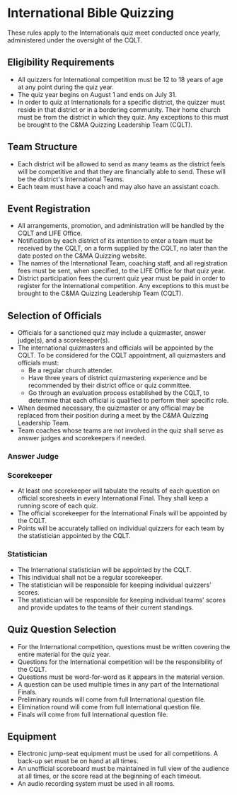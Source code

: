 # International Bible Quizzing

These rules apply to the Internationals quiz meet conducted once yearly, administered under the oversight of the CQLT.

## Eligibility Requirements

- All quizzers for International competition must be 12 to 18 years of age at any point during the quiz year.
- The quiz year begins on August 1 and ends on July 31.
- In order to quiz at Internationals for a specific district, the quizzer must reside in that district or in a bordering community. Their home church must be from the district in which they quiz. Any exceptions to this must be brought to the C&MA Quizzing Leadership Team (CQLT).

## Team Structure

- Each district will be allowed to send as many teams as the district feels will be competitive and that they are financially able to send. These will be the district's International Teams.
- Each team must have a coach and may also have an assistant coach.

## Event Registration

- All arrangements, promotion, and administration will be handled by the CQLT and LIFE Office.
- Notification by each district of its intention to enter a team must be received by the CQLT, on a form supplied by the CQLT, no later than the date posted on the C&MA Quizzing website.
- The names of the International Team, coaching staff, and all registration fees must be sent, when specified, to the LIFE Office for that quiz year.
- District participation fees the current quiz year must be paid in order to register for the International competition. Any exceptions to this must be brought to the C&MA Quizzing Leadership Team (CQLT).

## Selection of Officials

- Officials for a sanctioned quiz may include a quizmaster, answer judge(s), and a scorekeeper(s).
- The international quizmasters and officials will be appointed by the CQLT. To be considered for the CQLT appointment, all quizmasters and officials must:
    - Be a regular church attender.
    - Have three years of district quizmastering experience and be recommended by their district office or quiz committee.
    - Go through an evaluation process established by the CQLT, to determine that each official is qualified to perform their specific role.
- When deemed necessary, the quizmaster or any official may be replaced from their position during a meet by the C&MA Quizzing Leadership Team.
- Team coaches whose teams are not involved in the quiz shall serve as answer judges and scorekeepers if needed.

### Answer Judge

### Scorekeeper

- At least one scorekeeper will tabulate the results of each question on official scoresheets in every International Final. They shall keep a running score of each quiz.
- The official scorekeeper for the International Finals will be appointed by the CQLT.
- Points will be accurately tallied on individual quizzers for each team by the statistician appointed by the CQLT.

### Statistician

- The International statistician will be appointed by the CQLT.
- This individual shall not be a regular scorekeeper.
- The statistician will be responsible for keeping individual quizzers' scores.
- The statistician will be responsible for keeping individual teams' scores and provide updates to the teams of their current standings.

## Quiz Question Selection

- For the International competition, questions must be written covering the entire material for the quiz year.
- Questions for the International competition will be the responsibility of the CQLT.
- Questions must be word-for-word as it appears in the material version.
- A question can be used multiple times in any part of the International Finals.
- Preliminary rounds will come from full International question file.
- Elimination round will come from full International question file.
- Finals will come from full International question file.

## Equipment

- Electronic jump-seat equipment must be used for all competitions. A back-up set must be on hand at all times.
- An unofficial scoreboard must be maintained in full view of the audience at all times, or the score read at the beginning of each timeout.
- An audio recording system must be used in all rooms.

